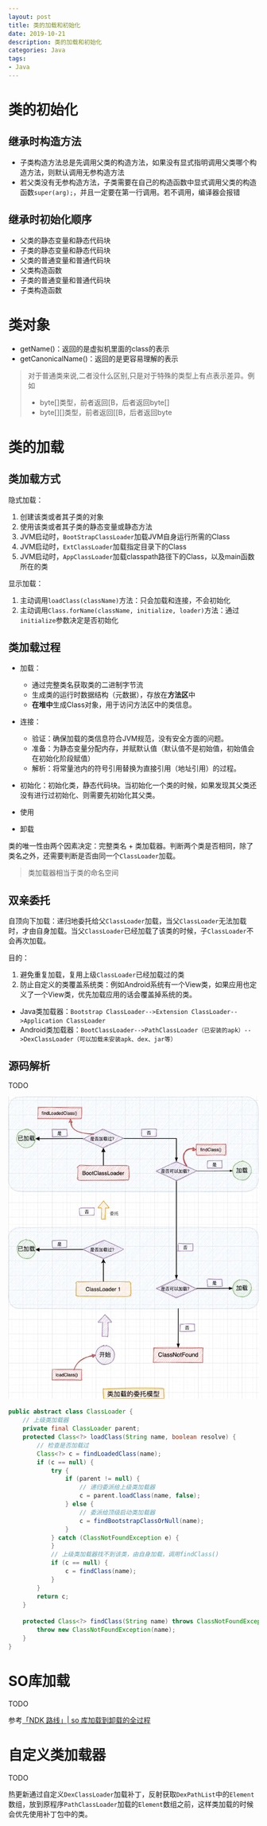 ```yaml
---
layout: post
title: 类的加载和初始化
date: 2019-10-21
description: 类的加载和初始化
categories: Java
tags: 
- Java
---
```


# 类的初始化

## 继承时构造方法

* 子类构造方法总是先调用父类的构造方法，如果没有显式指明调用父类哪个构造方法，则默认调用无参构造方法
* 若父类没有无参构造方法，子类需要在自己的构造函数中显式调用父类的构造函数`super(arg);`，并且一定要在第一行调用。若不调用，编译器会报错

## 继承时初始化顺序

- 父类的静态变量和静态代码块
- 子类的静态变量和静态代码块
- 父类的普通变量和普通代码块
- 父类构造函数
- 子类的普通变量和普通代码块
- 子类构造函数

# 类对象

* getName()：返回的是虚拟机里面的class的表示
* getCanonicalName()：返回的是更容易理解的表示

> 对于普通类来说,二者没什么区别,只是对于特殊的类型上有点表示差异。例如
>
> * byte[]类型，前者返回[B，后者返回byte[]
> * byte[][]类型，前者返回[[B，后者返回byte

# 类的加载

## 类加载方式

隐式加载：

1. 创建该类或者其子类的对象
2. 使用该类或者其子类的静态变量或静态方法
3. JVM启动时，`BootStrapClassLoader`加载JVM自身运行所需的Class
4. JVM启动时，`ExtClassLoader`加载指定目录下的Class
5. JVM启动时，`AppClassLoader`加载classpath路径下的Class，以及main函数所在的类

显示加载：

1. 主动调用`loadClass(className)`方法：只会加载和连接，不会初始化
2. 主动调用`Class.forName(className, initialize, loader)`方法：通过`initialize`参数决定是否初始化

## 类加载过程

* 加载：
  * 通过完整类名获取类的二进制字节流
  * 生成类的运行时数据结构（元数据），存放在**方法区**中
  * **在堆中**生成Class对象，用于访问方法区中的类信息。

* 连接：
  * 验证：确保加载的类信息符合JVM规范，没有安全方面的问题。
  * 准备：为静态变量分配内存，并赋默认值（默认值不是初始值，初始值会在初始化阶段赋值）
  * 解析：将常量池内的符号引用替换为直接引用（地址引用）的过程。
* 初始化：初始化类，静态代码块。当初始化一个类的时候，如果发现其父类还没有进行过初始化、则需要先初始化其父类。
* 使用
* 卸载

类的唯一性由两个因素决定：完整类名 + 类加载器。判断两个类是否相同，除了类名之外，还需要判断是否由同一个`ClassLoader`加载。

> 类加载器相当于类的命名空间

## 双亲委托

自顶向下加载：递归地委托给父`ClassLoader`加载，当父`ClassLoader`无法加载时，才由自身加载。当父`ClassLoader`已经加载了该类的时候，子`ClassLoader`不会再次加载。

目的：

1. 避免重复加载，复用上级`ClassLoader`已经加载过的类
2. 防止自定义的类覆盖系统类：例如Android系统有一个View类，如果应用也定义了一个View类，优先加载应用的话会覆盖掉系统的类。

* Java类加载器：`Bootstrap ClassLoader-->Extension ClassLoader-->Application ClassLoader`
* Android类加载器：`BootClassLoader-->PathClassLoader（已安装的apk）-->DexClassLoader（可以加载未安装apk、dex、jar等）`

## 源码解析

TODO

<img src="类的加载和初始化/类加载模型.png" style="zoom: 80%;" />

```java
public abstract class ClassLoader {
    // 上级类加载器
    private final ClassLoader parent;
    protected Class<?> loadClass(String name, boolean resolve) {
        // 检查是否加载过
        Class<?> c = findLoadedClass(name);
        if (c == null) {
            try {
                if (parent != null) {
                    // 递归委派给上级类加载器
                    c = parent.loadClass(name, false);
                } else {
                    // 委派给顶级启动类加载器
                    c = findBootstrapClassOrNull(name);
                }
            } catch (ClassNotFoundException e) {
            }
            // 上级类加载器找不到该类，由自身加载，调用findClass()
            if (c == null) {
                c = findClass(name);
            }
        }
        return c;
    }
    
    protected Class<?> findClass(String name) throws ClassNotFoundException {
        throw new ClassNotFoundException(name);
    }
}
```



# SO库加载

TODO

参考[「NDK 路线」| so 库加载到卸载的全过程](https://www.jianshu.com/p/6a075297f9b6)

# 自定义类加载器

TODO

热更新通过自定义`DexClassLoader`加载补丁，反射获取`DexPathList`中的`Element`数组，放到原程序`PathClassLoader`加载的`Element`数组之前，这样类加载的时候会优先使用补丁包中的类。
